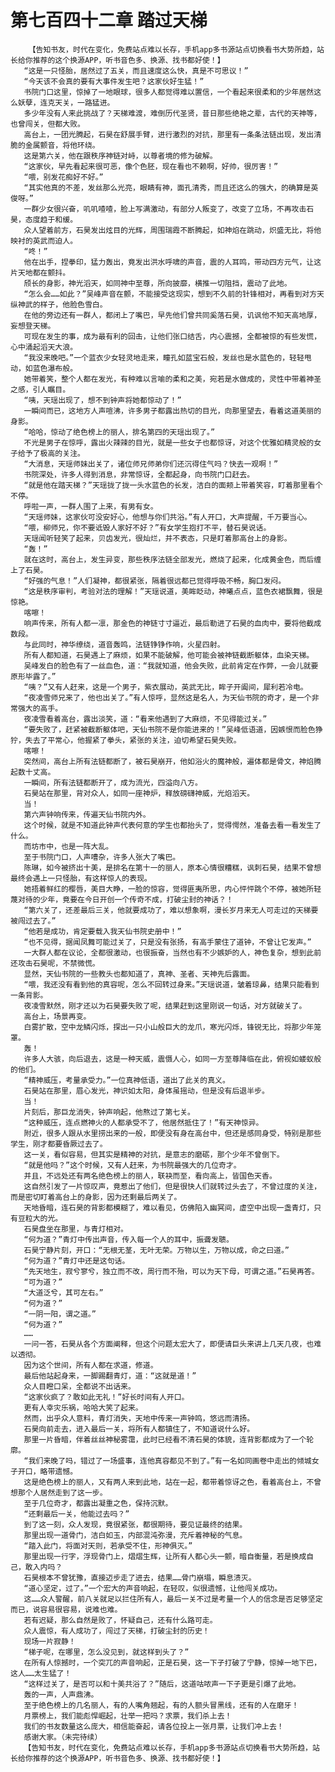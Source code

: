 # 第七百四十二章 踏过天梯
        【告知书友，时代在变化，免费站点难以长存，手机app多书源站点切换看书大势所趋，站长给你推荐的这个换源APP，听书音色多、换源、找书都好使！】
       “这是一只怪胎，居然过了五关，而且速度这么快，真是不可思议！”
       “今天该不会真的要有大事件发生吧？这家伙好生猛！”
       书院门口这里，惊掉了一地眼球，很多人都觉得难以置信，一个看起来很柔和的少年居然这么妖孽，连克天关，一路猛进。
       多少年没有人来此挑战了？天梯难渡，难倒历代圣贤，昔日那些绝艳之辈，古代的天神等，也曾闯关，但都大败。
       高台上，一团光腾起，石昊在舒展手臂，进行激烈的对抗，那里有一条条法链出现，发出清脆的金属颤音，将他环绕。
       这是第六关，他在跟秩序神链对峙，以尊者境的修为破解。
       “这家伙，早先看起来很可恶，像个色胚，现在看也不赖啊，好帅，很厉害！”
       “喂，别发花痴好不好。”
       “其实他真的不差，发丝那么光亮，眼睛有神，面孔清秀，而且还这么的强大，的确算是英俊呀。”
       一群少女很兴奋，叽叽喳喳，脸上写满激动，有部分人叛变了，改变了立场，不再攻击石昊，态度趋于和缓。
       众人望着前方，石昊发出炫目的光辉，周围瑞霞不断腾起，如神焰在跳动，炽盛无比，将他映衬的英武而迫人。
       “咚！”
       他在出手，捏拳印，猛力轰出，竟发出洪水呼啸的声音，震的人耳鸣，带动四方元气，让这片天地都在颤抖。
       颀长的身影，神光滔天，如同神中至尊，所向披靡，横推一切阻挡，震动了此地。
       “怎么会……如此？”吴峰声音在颤，不能接受这现实，想到不久前的针锋相对，再看到对方天纵神武的样子，他脸色雪白。
       在他的旁边还有一群人，都闭上了嘴巴，早先他们曾共同奚落石昊，讥讽他不知天高地厚，妄想登天梯。
       可现在发生的事，成为最有利的回击，让他们张口结舌，内心震撼，全都被惊的有些发慌，心中涌起滔天大浪。
       “我没来晚吧。”一个蓝衣少女轻灵地走来，瞳孔如蓝宝石般，发丝也是水蓝色的，轻轻甩动，如蓝色瀑布般。
       她带着笑，整个人都在发光，有种难以言喻的柔和之美，宛若是水做成的，灵性中带着神圣之感，引人瞩目。
       “咦，天瑶出现了，想不到钟声将她都惊动了！”
       一瞬间而已，这地方人声喧沸，许多男子都露出热切的目光，向那里望去，看着这道美丽的身影。
       “哈哈，惊动了绝色榜上的丽人，排名第四的天瑶出现了。”
       不光是男子在惊呼，露出火辣辣的目光，就是一些女子也都惊讶，对这个优雅如精灵般的女子给予了极高的关注。
       “大消息，天瑶师妹出关了，诸位师兄师弟你们还沉得住气吗？快去一观啊！”
       书院深处，许多人得到消息，非常惊讶，全都起身，向书院门口赶去。
       “就是他在踏天梯？”天瑶拢了拢一头水蓝色的长发，洁白的面颊上带着笑容，盯着那里看个不停。
       呼啦一声，一群人围了上来，有男有女。
       “天瑶师妹，这家伙可没安好心，他想与你们共浴。”有人开口，大声提醒，千万要当心。
       “喂，柳师兄，你不要诋毁人家好不好？”有女学生抱打不平，替石昊说话。
       天瑶闻听轻笑了起来，贝齿发光，很灿烂，并不表态，只是盯着那高台上的身影。
       “轰！”
       就在这时，高台上，发生异变，那些秩序法链全部发光，燃烧了起来，化成黄金色，而后缠上了石昊。
       “好强的气息！”人们凝神，都很紧张，隔着很远都已觉得呼吸不畅，胸口发闷。
       “这是秩序审判，考验对法的理解！”天瑶说道，美眸眨动，神曦点点，蓝色衣裙飘舞，很是惊艳。
       喀嚓！
       响声传来，所有人都一凛，那金色的神链寸寸逼近，最后勒进了石昊的血肉中，要将他截成数段。
       与此同时，神华缭绕，道音轰鸣，法链铮铮作响，火星四射。
       所有人都知道，石昊遇上了麻烦，如果不能破解，他可能会被神链截断躯体，血染天梯。
       吴峰发白的脸色有了一丝血色，道：“我就知道，他会失败，此前肯定在作弊，一会儿就要原形毕露了。”
       “咦？”又有人赶来，这是一个男子，紫衣展动，英武无比，眸子开阖间，犀利若冷电。
       “夜凌雪师兄来了，他也出关了。”有人惊呼，显然这是名人，为天仙书院的奇才，是一个非常强大的高手。
       夜凌雪看着高台，露出淡笑，道：“看来他遇到了大麻烦，不见得能过关。”
       “要失败了，赶紧被截断躯体吧，天仙书院不是你能进来的！”吴峰低语道，因嫉恨而脸色狰狞，失去了平常心，他握紧了拳头，紧张的关注，迫切希望石昊失败。
       喀嚓！
       突然间，高台上所有法链都断了，被石昊崩开，他如浴火的魔神般，遍体都是骨文，神焰腾起数十丈高。
       一瞬间，所有法链都断开了，成为流光，四溢向八方。
       石昊站在那里，背对众人，如同一座神炉，释放磅礴神威，光焰滔天。
       当！
       第六声钟响传来，传遍天仙书院内外。
       这个时候，就是不知道此钟声代表何意的学生也都抬头了，觉得愕然，准备去看一看发生了什么。
       而坊市中，也是一阵大乱。
       至于书院门口，人声嘈杂，许多人张大了嘴巴。
       陈琳，如今被挤出十美，是排名在第十一的丽人，原本心情很糟糕，讽刺石昊，结果不曾想最终会遇上一只怪胎，有这样惊人的表现。
       她捂着鲜红的樱唇，美目大睁，一脸的惊容，觉得匪夷所思，内心怦怦跳个不停，被她所轻蔑对待的少年，竟要在今日开创一个传奇不成，打破尘封的神话？！
       “第六关了，还差最后三关，他就要成功了，难以想象啊，漫长岁月来无人可走过的天梯要被闯过去了。”
       “他若是成功，肯定要载入我天仙书院史册中！”
       “也不见得，据闻凤舞可能过关了，只是没有张扬，有高手蒙住了道钟，不曾让它发声。”
       一大群人都在议论，全都很激动，也很振奋，当然也有不少嫉妒的人，神色复杂，想到此前还攻击石昊呢，不禁微慌。
       显然，天仙书院的一些教头也都知道了，真神、圣者、天神先后露面。
       “喂，我还没有看到他的真容呢，怎么不回转过身来。”天瑶说道，皱着琼鼻，结果只能看到一条背影。
       夜凌雪默然，刚才还以为石昊要失败了呢，结果赶到这里刚说一句话，对方就破关了。
       高台上，场景再变。
       白雾扩散，空中龙鳞闪烁，探出一只小山般巨大的龙爪，寒光闪烁，锋锐无比，将那少年笼罩。
       轰！
       许多人大骇，向后退去，这是一种天威，震慑人心，如同一方至尊降临在此，俯视如蝼蚁般的他们。
       “精神威压，考量承受力。”一位真神低语，道出了此关的真义。
       石昊站在那里，眉心发光，神识如太阳，身体虽摇动，但是没有后退半步。
       当！
       片刻后，那巨龙消失，钟声响起，他熬过了第七关。
       “这种威压，连点燃神火的人都承受不了，他居然抵住了！”有天神惊异。
       附近，很多人跟从水里捞出来的一般，即便没有身在高台中，但还是感同身受，特别是那些学生，刚才都要昏厥过去了。
       这一关，看似容易，但其实是精神的对抗，是意志的磨砺，那个少年不曾倒下。
       “就是他吗？”这个时候，又有人赶来，为书院最强大的几位奇才。
       并且，不远处还有两名绝色榜上的丽人，联袂而至，看向高上，皆国色天香。
       这自然引发了一片惊叹声，竟惹出了他们，但是很快人们就转过头去了，不曾过度的关注，而是密切盯着高台上的身影，因为还剩最后两关了。
       天地昏暗，连石昊的背影都模糊了，难以看见，仿佛陷入幽冥间，虚空中出现一盏青灯，只有豆粒大的光。
       石昊盘坐在那里，与青灯相对。
       “何为道？”青灯中传出声音，传入每一个人的耳中，振聋发聩。
       石昊宁静片刻，开口：“无根无茎，无叶无荣。万物以生，万物以成，命之曰道。”
       “何为道？”青灯中还是这句话。
       “先天地生，寂兮寥兮，独立而不改，周行而不殆，可以为天下母，可谓之道。”石昊再答。
       “可为道？”
       “大道泛兮，其可左右。”
       “何为道？”
       “一阴一阳，谓之道。”
       “何为道？”
       ……
       一问一答，石昊从各个方面阐释，但这个问题太宏大了，即便请巨头来讲上几天几夜，也难以透彻。
       因为这个世间，所有人都在求道，修道。
       最后他站起身来，一脚踢翻青灯，道：“这就是道！”
       众人目瞪口呆，全都说不出话来。
       “这家伙疯了？敢如此无礼！”好长时间有人开口。
       更有人幸灾乐祸，哈哈大笑了起来。
       然而，出乎众人意料，青灯消失，天地中传来一声钟鸣，悠远而清扬。
       石昊向前走去，进入最后一关，将所有人都镇住了，不知道说什么好。
       那里一片昏暗，伴着丝丝神秘雾霭，此时已经看不清石昊的体貌，连背影都成为了一个轮廓。
       “我们来晚了吗，错过了一场盛事，连他真容都见不到了。”有一名如同画卷中走出的倾城女子开口，略带遗憾。
       这是绝色榜上的丽人，又有两人来到此地，站在一起，都带着惊讶之色，看着高台上，不曾想那个人居然走到了这一步。
       至于几位奇才，都露出凝重之色，保持沉默。
       “还剩最后一关，他能过去吗？”
       到了这一刻，众人发现，竟很紧张，都很期待，要见证最终的结果。
       那里出现一道骨门，洁白如玉，内部混沌弥漫，充斥着神秘的气息。
       “踏入此门，将面对天则，若承受不住，形神俱灭。”
       那里出现一行字，浮现骨门上，熠熠生辉，让所有人都心头一颤，暗自衡量，若是换成自己，敢入内吗？
       石昊根本不曾犹豫，直接迈步走了进去，结果……骨门崩塌，瞬息溃灭。
       “道心坚定，过了。”一个宏大的声音响起，在轻叹，似很遗憾，让他闯关成功。
       这……众人警醒，前八关就足以拦住所有人，最后一关不过是考量一个人的信念是否足够坚定而已，说容易很容易，说难也难。
       若有迟疑，那么自然是败了，怀疑自己，还有什么路可走。
       众人震惊，有人成功了，闯过了天梯，打破尘封的历史！
       现场一片寂静！
       “梯子呢，在哪里，怎么没见到，就这样到头了？”
       在所有人惊撼时，一个突兀的声音响起，正是石昊，这一下子打破了宁静，惊掉一地下巴，这人……太生猛了！
       “这样过关了，是否可以和十美共浴了？”随后，这道咕哝声一下子更是引爆了此地。
       轰的一声，人声鼎沸。
       至于绝色榜上的几名丽人，有的人嘴角翘起，有的人额头冒黑线，还有的人在磨牙！
       月票榜上，我们能彪悍崛起，壮举一把吗？求票，我们杀上去！
       我们的书友数量这么庞大，相信能奋起，请各位投上一张月票，让我们冲上去！
       感谢大家。（未完待续）
       【告知书友，时代在变化，免费站点难以长存，手机app多书源站点切换看书大势所趋，站长给你推荐的这个换源APP，听书音色多、换源、找书都好使！】